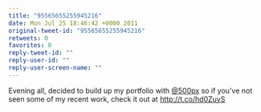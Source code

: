 ```yaml
---
title: "95565655255945216"
date: Mon Jul 25 18:46:42 +0000 2011
original-tweet-id: "95565655255945216"
retweets: 0
favorites: 0
reply-tweet-id: ""
reply-user-id: ""
reply-user-screen-name: ""
---
```

Evening all, decided to build up my portfolio with <a href="https://twitter.com/500px">@500px</a> so if you've not seen some of my recent work, check it out at http://t.co/hd0ZuyS
